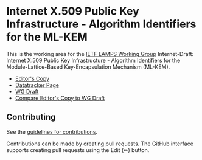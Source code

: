 # Internet X.509 Public Key Infrastructure - Algorithm Identifiers for the ML-KEM

This is the working area for the [IETF LAMPS Working Group](https://datatracker.ietf.org/wg/lamps/documents/) Internet-Draft: Internet X.509 Public Key Infrastructure - Algorithm Identifiers for the Module-Lattice-Based Key-Encapsulation Mechanism (ML-KEM).

* [Editor's Copy](https://lamps-wg.github.io/kyber-certificates/#go.draft-ietf-lamps-kyber-certificates.html)
* [Datatracker Page](https://datatracker.ietf.org/doc/draft-ietf-lamps-kyber-certificates)
* [WG Draft](https://datatracker.ietf.org/doc/html/draft-ietf-lamps-kyber-certificates)
* [Compare Editor's Copy to WG Draft](https://lamps-wg.github.io/kyber-certificates/#go.draft-ietf-lamps-kyber-certificates.diff)

## Contributing

See the
[guidelines for contributions](https://github.com/lamps-wg/documentsigning-eku/blob/main/CONTRIBUTING.md).

Contributions can be made by creating pull requests.
The GitHub interface supports creating pull requests using the Edit (✏) button.
